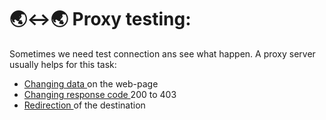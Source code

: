 # 🌏↔️🌏 Proxy testing:
Sometimes we need test connection ans see what happen. A proxy server usually helps for this task:
- <a href="https://drive.google.com/file/d/1Wix1MF2mhYDEnDLHCBvuAmYMUKJ7ETPk/view?usp=drive_link" title="datachange" alt="datachange"> Changing data </a> on the web-page
- <a href="https://drive.google.com/file/d/1XRRcqmibOT_AJk54u4M8VD_3T7R5R1Rk/view?usp=drive_link" title="codechange" alt="codechange"> Changing response code </a> 200 to 403
- <a href="https://drive.google.com/file/d/162zQTaP6tmoW-9I8yOJuwVVAYROb1ezs/view?usp=drive_link" title="redirection" alt="redirection"> Redirection </a> of the destination